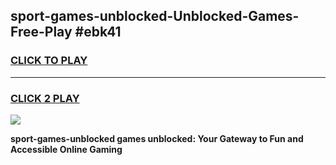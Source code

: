 
## sport-games-unblocked-Unblocked-Games-Free-Play #ebk41
<h3>
<a href="https://us.freeplayer.one?title=sport-games-unblocked&ref=9M">CLICK TO PLAY</a></h3>
<hr>

<h3>
<a href="https://us.freeplayer.one?title=sport-games-unblocked&ref=9M">CLICK 2 PLAY</a>
  
</h3>

<a href="https://us.freeplayer.one?title=sport-games-unblocked&ref=9M"><img src="https://clearcache.store/games.png"></a>


**sport-games-unblocked games unblocked: Your Gateway to Fun and Accessible Online Gaming**
